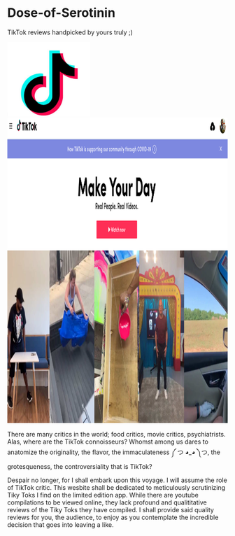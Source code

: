 # Dose-of-Serotinin
TikTok reviews handpicked by yours truly ;)

<img src="TikTok.png" alt="aletter" width="189" height="170" > <img src="TikTok Main Page.png" alt="aletter" width="970" height="698" >

There are many critics in the world; food critics, movie critics, psychiatrists. Alas, where are the TikTok connoisseurs? Whomst among us dares to anatomize the originality, the flavor, the immaculateness ༼ つ ◕_◕ ༽つ, the grotesqueness, the controversiality that is TikTok?

Despair no longer, for I shall embark upon this voyage. I will assume the role of TikTok critic. This wesbite shall be dedicated to meticulously scrutinizing Tiky Toks I find on the limited edition app. While there are youtube compilations to be viewed online, they lack profound and qualititative reviews of the Tiky Toks they have compiled. I shall provide said quality reviews for you, the audience, to enjoy as you contemplate the incredible decision that goes into leaving a like.
